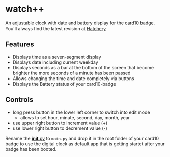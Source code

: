 # watch++
An adjustable clock with date and battery display for the [card10 badge](https://card10.badge.events.ccc.de/).
You'll always find the latest revision at [Hatchery](https://badge.team/projects/watch)

## Features
* Displays time as a seven-segment display
* Displays date including current weekday
* Displays seconds as a bar at the bottom of the screen that become brighter the more seconds of a minute has been passed
* Allows changing the time and date completely via buttons
* Displays the Battery status of your card10-badge

## Controls
* long press button in the lower left corner to switch into edit mode
  * allows to set hour, minute, second, day, month, year
* use upper right button to increment value (+)
* use lower right button to decrement value (-)

Rename the [__init__.py](__init__.py) to `main.py` and drop it in the root folder of your card10 badge to use the digital clock as default app that is getting startet after your badge has been booted.
